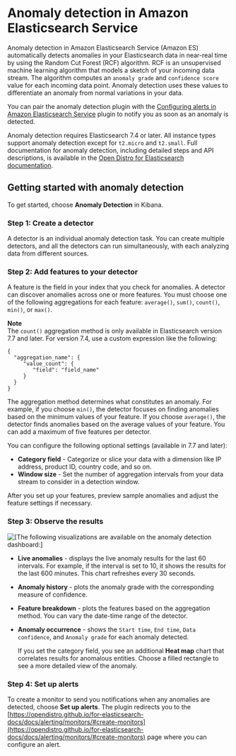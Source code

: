 # Anomaly detection in Amazon Elasticsearch Service<a name="ad"></a>

Anomaly detection in Amazon Elasticsearch Service \(Amazon ES\) automatically detects anomalies in your Elasticsearch data in near\-real time by using the Random Cut Forest \(RCF\) algorithm\. RCF is an unsupervised machine learning algorithm that models a sketch of your incoming data stream\. The algorithm computes an `anomaly grade` and `confidence score` value for each incoming data point\. Anomaly detection uses these values to differentiate an anomaly from normal variations in your data\. 

You can pair the anomaly detection plugin with the [Configuring alerts in Amazon Elasticsearch Service](alerting.md) plugin to notify you as soon as an anomaly is detected\. 

Anomaly detection requires Elasticsearch 7\.4 or later\. All instance types support anomaly detection except for `t2.micro` and `t2.small`\. Full documentation for anomaly detection, including detailed steps and API descriptions, is available in the [Open Distro for Elasticsearch documentation](https://opendistro.github.io/for-elasticsearch-docs/docs/ad/)\.

## Getting started with anomaly detection<a name="ad-example-es"></a>

To get started, choose **Anomaly Detection** in Kibana\.

### Step 1: Create a detector<a name="ad-example-es1"></a>

A detector is an individual anomaly detection task\. You can create multiple detectors, and all the detectors can run simultaneously, with each analyzing data from different sources\.

### Step 2: Add features to your detector<a name="ad-example-es2"></a>

A feature is the field in your index that you check for anomalies\. A detector can discover anomalies across one or more features\. You must choose one of the following aggregations for each feature: `average()`, `sum()`, `count()`, `min()`, or `max()`\. 

**Note**  
The `count()` aggregation method is only available in Elasticsearch version 7\.7 and later\. For version 7\.4, use a custom expression like the following:  

```
{
  "aggregation_name": {
     "value_count": {
        "field": "field_name"
     }
  }
}
```

The aggregation method determines what constitutes an anomaly\. For example, if you choose `min()`, the detector focuses on finding anomalies based on the minimum values of your feature\. If you choose `average()`, the detector finds anomalies based on the average values of your feature\. You can add a maximum of five features per detector\.

You can configure the following optional settings \(available in 7\.7 and later\):
+ **Category field** \- Categorize or slice your data with a dimension like IP address, product ID, country code, and so on\.
+ **Window size** \- Set the number of aggregation intervals from your data stream to consider in a detection window\.

After you set up your features, preview sample anomalies and adjust the feature settings if necessary\.

### Step 3: Observe the results<a name="ad-example-es3"></a>

![\[The following visualizations are available on the anomaly detection dashboard:\]](http://docs.aws.amazon.com/elasticsearch-service/latest/developerguide/images/ad.png)
+ **Live anomalies** \- displays the live anomaly results for the last 60 intervals\. For example, if the interval is set to 10, it shows the results for the last 600 minutes\. This chart refreshes every 30 seconds\.
+ **Anomaly history** \- plots the anomaly grade with the corresponding measure of confidence\.
+ **Feature breakdown** \- plots the features based on the aggregation method\. You can vary the date\-time range of the detector\.
+ **Anomaly occurrence** \- shows the `Start time`, `End time`, `Data confidence`, and `Anomaly grade` for each anomaly detected\.

  If you set the category field, you see an additional **Heat map** chart that correlates results for anomalous entities\. Choose a filled rectangle to see a more detailed view of the anomaly\.

### Step 4: Set up alerts<a name="ad-example-es4"></a>

To create a monitor to send you notifications when any anomalies are detected, choose **Set up alerts**\. The plugin redirects you to the [https://opendistro.github.io/for-elasticsearch-docs/docs/alerting/monitors/#create-monitors](https://opendistro.github.io/for-elasticsearch-docs/docs/alerting/monitors/#create-monitors) page where you can configure an alert\.